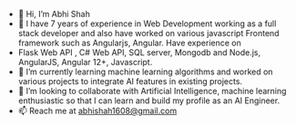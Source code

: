 - 👋 Hi, I’m Abhi Shah
- 👀 I have 7 years of experience in Web Development working as a full stack developer and also have worked on various javascript Frontend framework such as Angularjs, Angular. Have experience on
- Flask Web API , C# Web API, SQL server, Mongodb and Node.js, AngularJS, Angular 12+, Javascript. 
- 🌱 I’m currently learning machine learning algorithms and worked on various projects to integrate AI features in existing projects.
- 💞️ I’m looking to collaborate with Artificial Intelligence, machine learning enthusiastic so that I can learn and build my profile as an AI Engineer.   
- 📫 Reach me at abhishah1608@gmail.com

<!---
abhishah1608/abhishah1608 is a ✨ special ✨ repository because its `README.md` (this file) appears on your GitHub profile.
You can click the Preview link to take a look at your changes.
--->
